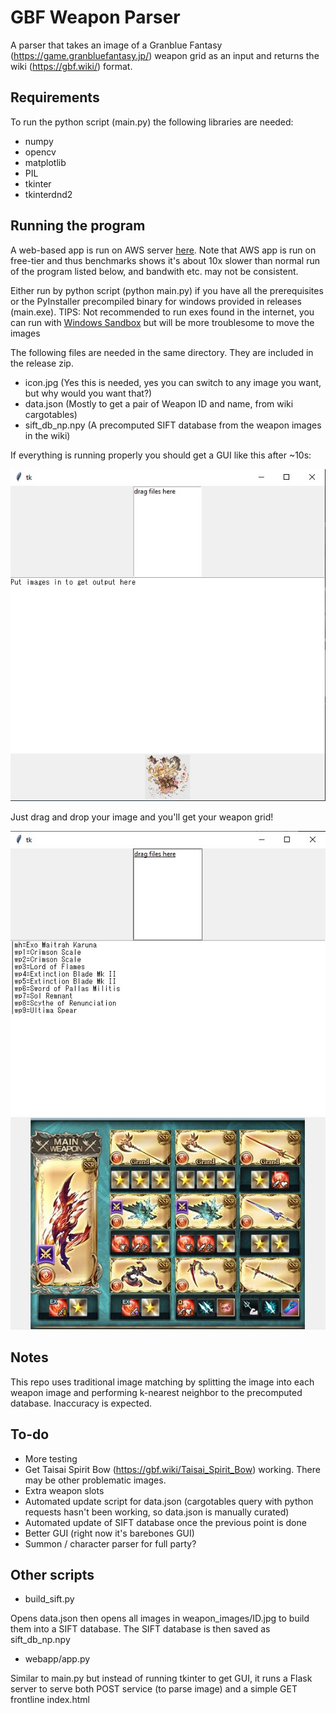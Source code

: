 # GBF Weapon Parser

A parser that takes an image of a Granblue Fantasy (https://game.granbluefantasy.jp/) weapon grid as an input and returns the wiki (https://gbf.wiki/) format.

## Requirements

To run the python script (main.py) the following libraries are needed:
- numpy
- opencv
- matplotlib
- PIL
- tkinter
- tkinterdnd2

## Running the program

A web-based app is run on AWS server [here](http://3.145.66.61/). Note that AWS app is run on free-tier and thus benchmarks shows it's about 10x slower than normal run of the program listed below, and bandwith etc. may not be consistent.

Either run by python script (python main.py) if you have all the prerequisites or the PyInstaller precompiled binary for windows provided in releases (main.exe).
TIPS: Not recommended to run exes found in the internet, you can run with [Windows Sandbox](https://learn.microsoft.com/en-us/windows/security/application-security/application-isolation/windows-sandbox/windows-sandbox-overview) but will be more troublesome to move the images 

The following files are needed in the same directory. They are included in the release zip.
- icon.jpg (Yes this is needed, yes you can switch to any image you want, but why would you want that?)
- data.json (Mostly to get a pair of Weapon ID and name, from wiki cargotables)
- sift_db_np.npy (A precomputed SIFT database from the weapon images in the wiki)

If everything is running properly you should get a GUI like this after ~10s:

![alt text](https://github.com/jyunocchi/gbf_weapon_parser/blob/main/readme_img/main.jpg?raw=true)

Just drag and drop your image and you'll get your weapon grid!

![alt text](https://github.com/jyunocchi/gbf_weapon_parser/blob/main/readme_img/main2.jpg?raw=true)

## Notes

This repo uses traditional image matching by splitting the image into each weapon image and performing k-nearest neighbor to the precomputed database. Inaccuracy is expected.

## To-do

- More testing
- Get Taisai Spirit Bow (https://gbf.wiki/Taisai_Spirit_Bow) working. There may be other problematic images.
- Extra weapon slots
- Automated update script for data.json (cargotables query with python requests hasn't been working, so data.json is manually curated)
- Automated update of SIFT database once the previous point is done
- Better GUI (right now it's barebones GUI)
- Summon / character parser for full party?

## Other scripts

- build_sift.py

Opens data.json then opens all images in weapon_images/ID.jpg to build them into a SIFT database.
The SIFT database is then saved as sift_db_np.npy

- webapp/app.py

Similar to main.py but instead of running tkinter to get GUI, it runs a Flask server to serve both POST service (to parse image) and a simple GET frontline index.html
